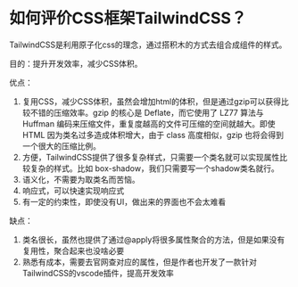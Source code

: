 # 如何评价CSS框架TailwindCSS？

TailwindCSS是利用原子化css的理念，通过搭积木的方式去组合成组件的样式。

目的：提升开发效率，减少CSS体积。

优点： 

1. 复用CSS，减少CSS体积，虽然会增加html的体积，但是通过gzip可以获得比较不错的压缩效率。gzip 的核心是 Deflate，而它使用了 LZ77 算法与 Huffman 编码来压缩文件，重复度越高的文件可压缩的空间就越大。即使 HTML 因为类名过多造成体积增大，由于 class 高度相似，gzip 也将会得到一个很大的压缩比例。
2. 方便，TailwindCSS提供了很多复杂样式，只需要一个类名就可以实现属性比较复杂的样式。比如 box-shadow，我们只需要写一个shadow类名就行。
3. 语义化，不需要为取类名而苦恼。
4. 响应式，可以快速实现响应式
5. 有一定的约束性，即使没有UI，做出来的界面也不会太难看

缺点：

1. 类名很长，虽然也提供了通过@apply将很多属性聚合的方法，但是如果没有复用性，聚合起来也没啥必要
2. 熟悉有成本，需要去官网查对应的属性，但是作者也开发了一款针对TailwindCSS的vscode插件，提高开发效率